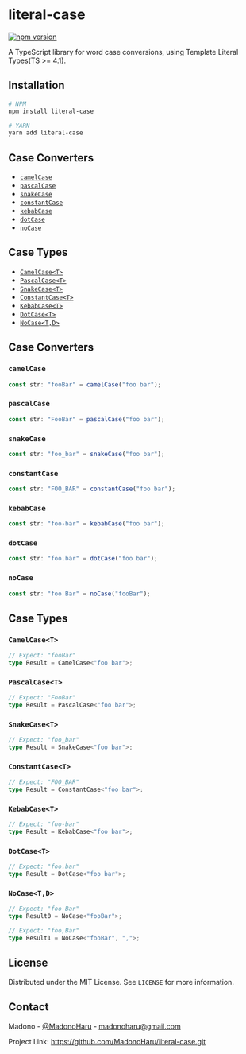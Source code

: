 # literal-case

[![npm version](https://badge.fury.io/js/literal-case.svg)](https://badge.fury.io/js/literal-case)

A TypeScript library for word case conversions, using Template Literal Types(TS >= 4.1).

## Installation

```bash
# NPM
npm install literal-case

# YARN
yarn add literal-case
```

## Case Converters

- [`camelCase`](#camelcase)
- [`pascalCase`](#pascalcase)
- [`snakeCase`](#snakecase)
- [`constantCase`](#constantcase)
- [`kebabCase`](#kebabcase)
- [`dotCase`](#dotcase)
- [`noCase`](#nocase)

## Case Types

- [`CamelCase<T>`](#camelcaset)
- [`PascalCase<T>`](#pascalcaset)
- [`SnakeCase<T>`](#snakecaset)
- [`ConstantCase<T>`](#constantcaset)
- [`KebabCase<T>`](#kebabcaset)
- [`DotCase<T>`](#dotcaset)
- [`NoCase<T,D>`](#nocasetd)

## Case Converters

### `camelCase`

```ts
const str: "fooBar" = camelCase("foo bar");
```

### `pascalCase`

```ts
const str: "FooBar" = pascalCase("foo bar");
```

### `snakeCase`

```ts
const str: "foo_bar" = snakeCase("foo bar");
```

### `constantCase`

```ts
const str: "FOO_BAR" = constantCase("foo bar");
```

### `kebabCase`

```ts
const str: "foo-bar" = kebabCase("foo bar");
```

### `dotCase`

```ts
const str: "foo.bar" = dotCase("foo bar");
```

### `noCase`

```ts
const str: "foo Bar" = noCase("fooBar");
```

## Case Types

### `CamelCase<T>`

```ts
// Expect: "fooBar"
type Result = CamelCase<"foo bar">;
```

### `PascalCase<T>`

```ts
// Expect: "FooBar"
type Result = PascalCase<"foo bar">;
```

### `SnakeCase<T>`

```ts
// Expect: "foo_bar"
type Result = SnakeCase<"foo bar">;
```

### `ConstantCase<T>`

```ts
// Expect: "FOO_BAR"
type Result = ConstantCase<"foo bar">;
```

### `KebabCase<T>`

```ts
// Expect: "foo-bar"
type Result = KebabCase<"foo bar">;
```

### `DotCase<T>`

```ts
// Expect: "foo.bar"
type Result = DotCase<"foo bar">;
```

### `NoCase<T,D>`

```ts
// Expect: "foo Bar"
type Result0 = NoCase<"fooBar">;

// Expect: "foo,Bar"
type Result1 = NoCase<"fooBar", ",">;
```

## License

Distributed under the MIT License. See `LICENSE` for more information.

## Contact

Madono - [@MadonoHaru](https://twitter.com/MadonoHaru) - madonoharu@gmail.com

Project Link: https://github.com/MadonoHaru/literal-case.git
